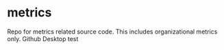 # metrics
Repo for metrics related source code. This includes organizational metrics only.
Github Desktop test
